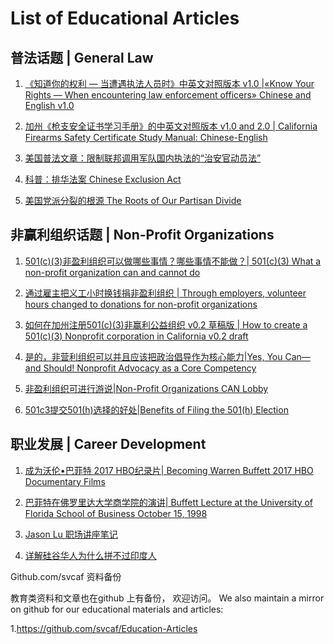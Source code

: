 # List of Educational Articles

## 普法话题 | General Law


1. [《知道你的权利 — 当遭遇执法人员时》中英文对照版本 v1.0 |«Know Your Rights — When encountering law enforcement officers» Chinese and English v1.0](https://github.com/svcaf/Education-Articles/blob/master/Articles/%E3%80%8A%E7%9F%A5%E9%81%93%E4%BD%A0%E7%9A%84%E6%9D%83%E5%88%A9%20%E2%80%94%20%E5%BD%93%E9%81%AD%E9%81%87%E6%89%A7%E6%B3%95%E4%BA%BA%E5%91%98%E6%97%B6%E3%80%8B%E4%B8%AD%E8%8B%B1%E6%96%87%E5%AF%B9%E7%85%A7%E7%89%88%E6%9C%AC%20v1.0%20%7C%C2%ABKnow%20Your%20Rights%20%E2%80%94%20When%20encountering%20law%20enforcement%20officers%C2%BB%20Chinese%20and%20English%20v1.0.md)

2. [加州《枪支安全证书学习手册》的中英文对照版本 v1.0 and 2.0 | California Firearms Safety Certificate Study Manual: Chinese-English](https://github.com/svcaf/Education-Articles/blob/master/Articles/%E5%8A%A0%E5%B7%9E%E3%80%8A%E6%9E%AA%E6%94%AF%E5%AE%89%E5%85%A8%E8%AF%81%E4%B9%A6%E5%AD%A6%E4%B9%A0%E6%89%8B%E5%86%8C%E3%80%8B%E7%9A%84%E4%B8%AD%E8%8B%B1%E6%96%87%E5%AF%B9%E7%85%A7%E7%89%88%E6%9C%AC%20v1.0%20and%202.0%20%7C%20California%20Firearms%20Safety%20Certificate%20Study%20Manual:%20Chinese-English.md)

3. [美国普法文章：限制联邦调用军队国内执法的“治安官动员法”](https://github.com/svcaf/Education-Articles/blob/master/Articles/%E7%BE%8E%E5%9B%BD%E6%99%AE%E6%B3%95%E6%96%87%E7%AB%A0%EF%BC%9A%E9%99%90%E5%88%B6%E8%81%94%E9%82%A6%E8%B0%83%E7%94%A8%E5%86%9B%E9%98%9F%E5%9B%BD%E5%86%85%E6%89%A7%E6%B3%95%E7%9A%84%E2%80%9C%E6%B2%BB%E5%AE%89%E5%AE%98%E5%8A%A8%E5%91%98%E6%B3%95%E2%80%9D.md)

4. [科普：排华法案 Chinese Exclusion Act](https://github.com/svcaf/Education-Articles/blob/master/Articles/%E7%A7%91%E6%99%AE%EF%BC%9A%E6%8E%92%E5%8D%8E%E6%B3%95%E6%A1%88%20Chinese%20Exclusion%20Act%20.md) 

5. [美国党派分裂的根源 The Roots of Our Partisan Divide](https://github.com/svcaf/Education-Articles/blob/master/Articles/%E7%BE%8E%E5%9B%BD%E5%85%9A%E6%B4%BE%E5%88%86%E8%A3%82%E7%9A%84%E6%A0%B9%E6%BA%90%20The%20Roots%20of%20Our%20Partisan%20Divide.md)



## 非赢利组织话题 | Non-Profit Organizations

1. [501(c)(3)非盈利组织可以做哪些事情？哪些事情不能做？| 501(c)(3) What a non-profit organization can and cannot do](https://github.com/svcaf/Education-Articles/blob/master/Articles/501(c)(3)%E9%9D%9E%E7%9B%88%E5%88%A9%E7%BB%84%E7%BB%87%E5%8F%AF%E4%BB%A5%E5%81%9A%E5%93%AA%E4%BA%9B%E4%BA%8B%E6%83%85%EF%BC%9F%E5%93%AA%E4%BA%9B%E4%BA%8B%E6%83%85%E4%B8%8D%E8%83%BD%E5%81%9A%EF%BC%9F%7C%20501(c)(3)%20What%20a%20non-profit%20organization%20can%20and%20cannot%20do.md)

2. [通过雇主把义工小时换钱捐非盈利组织 | Through employers, volunteer hours changed to donations for non-profit organizations](https://github.com/svcaf/Education-Articles/blob/master/Articles/%E9%80%9A%E8%BF%87%E9%9B%87%E4%B8%BB%E6%8A%8A%E4%B9%89%E5%B7%A5%E5%B0%8F%E6%97%B6%E6%8D%A2%E9%92%B1%E6%8D%90%E9%9D%9E%E7%9B%88%E5%88%A9%E7%BB%84%E7%BB%87%20%7C%20Through%20employers%2C%20volunteer%20hours%20changed%20to%20donations%20for%20non-profit%20organizations.md)

3. [如何在加州注册501(c)(3)非赢利公益组织 v0.2 草稿版 | How to create a 501(c)(3) Nonprofit corporation in California v0.2 draft](https://github.com/svcaf/Education-Articles/blob/master/Articles/%5B%E5%A6%82%E4%BD%95%E5%9C%A8%E5%8A%A0%E5%B7%9E%E6%B3%A8%E5%86%8C501(c)(3)%E9%9D%9E%E8%B5%A2%E5%88%A9%E5%85%AC%E7%9B%8A%E7%BB%84%E7%BB%87%20v0.2%20%E8%8D%89%E7%A8%BF%E7%89%88%20%20How%20to%20create%20a%20501(c)(3)%20Nonprofit%20corporation%20in%20California%20v0.2%20draft.md)

4. [是的，非营利组织可以并且应该把政治倡导作为核心能力|Yes, You Can—and Should! Nonprofit Advocacy as a Core Competency](https://github.com/svcaf/Education-Articles/blob/master/Articles/%E6%98%AF%E7%9A%84%EF%BC%8C%E9%9D%9E%E8%90%A5%E5%88%A9%E7%BB%84%E7%BB%87%E5%8F%AF%E4%BB%A5%E5%B9%B6%E4%B8%94%E5%BA%94%E8%AF%A5%E6%8A%8A%E6%94%BF%E6%B2%BB%E5%80%A1%E5%AF%BC%E4%BD%9C%E4%B8%BA%E6%A0%B8%E5%BF%83%E8%83%BD%E5%8A%9B%7CYes%2C%20You%20Can%E2%80%94and%20Should!%20Nonprofit%20Advocacy%20as%20a%20Core%20Competency.md)

5. [非盈利组织可进行游说|Non-Profit Organizations CAN Lobby](https://github.com/svcaf/Education-Articles/blob/master/Articles/%E9%9D%9E%E7%9B%88%E5%88%A9%E7%BB%84%E7%BB%87%E5%8F%AF%E8%BF%9B%E8%A1%8C%E6%B8%B8%E8%AF%B4%7CNon-Profit%20Organizations%20CAN%20Lobby.md)

6. [501c3提交501(h)选择的好处|Benefits of Filing the 501(h) Election](https://github.com/svcaf/Education-Articles/blob/master/Articles/501c3%E6%8F%90%E4%BA%A4501(h)%E9%80%89%E6%8B%A9%E7%9A%84%E5%A5%BD%E5%A4%84%7CBenefits%20of%20Filing%20the%20501(h)%20Election.md)



## 职业发展 | Career Development 

1. [成为沃伦•巴菲特 2017 HBO纪录片| Becoming Warren Buffett 2017 HBO Documentary Films](https://github.com/svcaf/Education-Articles/blob/master/Articles/%E6%88%90%E4%B8%BA%E6%B2%83%E4%BC%A6%E2%80%A2%E5%B7%B4%E8%8F%B2%E7%89%B9%202017%20HBO%E7%BA%AA%E5%BD%95%E7%89%87%7C%20Becoming%20Warren%20Buffett%202017%20HBO%20Documentary%20Films.md)

2. [巴菲特在佛罗里达大学商学院的演讲| Buffett Lecture at the University of Florida School of Business October 15, 1998](https://github.com/svcaf/Education-Articles/blob/master/Articles/%E5%B7%B4%E8%8F%B2%E7%89%B9%E5%9C%A8%E4%BD%9B%E7%BD%97%E9%87%8C%E8%BE%BE%E5%A4%A7%E5%AD%A6%E5%95%86%E5%AD%A6%E9%99%A2%E7%9A%84%E6%BC%94%E8%AE%B2%7C%20Buffett%20Lecture%20at%20the%20University%20of%20Florida%20School%20of%20Business%20October%2015%2C%201998) 

3. [Jason Lu 职场讲座笔记](https://github.com/svcaf/Education-Articles/blob/master/Articles/Jason%20Lu%20%E8%81%8C%E5%9C%BA%E8%AE%B2%E5%BA%A7%E7%AC%94%E8%AE%B0.md)

4. [详解硅谷华人为什么拼不过印度人](https://github.com/svcaf/Education-Articles/blob/master/Articles/%E8%AF%A6%E8%A7%A3%E7%A1%85%E8%B0%B7%E5%8D%8E%E4%BA%BA%E4%B8%BA%E4%BB%80%E4%B9%88%E6%8B%BC%E4%B8%8D%E8%BF%87%E5%8D%B0%E5%BA%A6%E4%BA%BA.md)



Github.com/svcaf 资料备份

教育类资料和文章也在github 上有备份， 欢迎访问。 We also maintain a mirror on github for our educational materials and articles:

1.https://github.com/svcaf/Education-Articles

